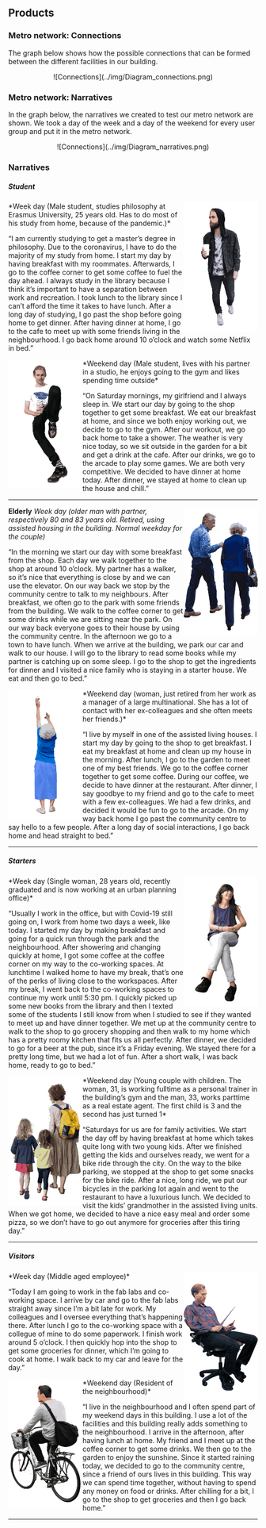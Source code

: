 ## Products
### Metro network: Connections
The graph below shows how the possible connections that can be formed between the different facilities in our building.
<center>
    ![Connections](../img/Diagram_connections.png)
</center>

### Metro network: Narratives
In the graph below, the narratives we created to test our metro network are shown. We took a day of the week and a day of the weekend for every user group and put it in the metro network.
<center>
    ![Connections](../img/Diagram_narratives.png)
</center>

### Narratives
##### Student
<img style="float: right;" width="150px" src="/img/residents-03.png">
*Week day (Male student, studies philosophy at Erasmus University, 25 years old. Has to do most of his study from home, because of the pandemic.)*

“I am currently studying to get a master’s degree in philosophy. Due to the coronavirus, I have to do the majority of my study from home. I start my day by having breakfast with my roommates. Afterwards, I go to the coffee corner to get some coffee to fuel the day ahead. I always study in the library because I think it’s important to have a separation between work and recreation. I took lunch to the library since I can’t afford the time it takes to have lunch. After a long day of studying, I go past the shop before going home to get dinner. After having dinner at home, I go to the cafe to meet up with some friends living in the neighbourhood. I go back home around 10 o’clock and watch some Netflix in bed.”

<img style="float: left;" width="150px" src="/img/residents-04.png">
*Weekend day (Male student, lives with his partner in a studio, he enjoys going to the gym and likes spending time outside*

“On Saturday mornings, my girlfriend and I always sleep in. We start our day by going to the shop together to get some breakfast. We eat our breakfast at home, and since we both enjoy working out, we decide to go to the gym. After our workout, we go back home to take a shower. The weather is very nice today, so we sit outside in the garden for a bit and get a drink at the cafe. After our drinks, we go to the arcade to play some games. We are both very competitive. We decided to have dinner at home today. After dinner, we stayed at home to clean up the house and chill.”

---

**Elderly**
<img style="float: right;" width="150px" src="/img/residents-01.png">
*Week day (older man with partner, respectively 80 and 83 years old. Retired, using assisted housing in the building. Normal weekday for the couple)*

“In the morning we start our day with some breakfast from the shop. Each day 
we walk together to the shop at around 10 o’clock. My partner has a walker, so it’s nice that everything is close by and we can use the elevator. On our way back we stop by the community centre to talk to my neighbours. After breakfast, we often go to the park with some friends from the building. We walk to the coffee corner to get some drinks while we are sitting near the park. On our way back everyone goes to their house by using the community centre. In the afternoon we go to a town to have lunch. When we arrive at the building, we park our car and walk to our house. I will go to the library to read some books while my partner is catching up on some sleep. I go to the shop to get the ingredients for dinner and I visited a nice family who is staying in a starter house. We eat and then go to bed.” 

<img style="float: left;" width="150px" src="/img/residents-02.png">
*Weekend day (woman, just retired from her work as a manager of a large multinational. She has a lot of contact with her ex-colleagues and she often meets her friends.)*

“I live by myself in one of the assisted living houses. I start my day by going to the shop to get breakfast. I eat my breakfast at home and clean up my house in the morning. After lunch, I go to the garden to meet one of my best friends. We go to the coffee corner together to get some coffee. During our coffee, we decide to have dinner at the restaurant. After dinner, I say goodbye to my friend and go to the cafe to meet with a few ex-colleagues. We had a few drinks, and decided it would be fun to go to the arcade. On my way back home I go past the community centre to say hello to a few people. After a long day of social interactions, I go back home and head straight to bed.”

---
##### Starters
<img style="float: right;" width="150px" src="/img/residents-07.png">
*Week day (Single woman, 28 years old, recently graduated and is now working at an urban planning office)*

“Usually I work in the office, but with Covid-19 still going on, I work from home two days a week, like today. I started my day by making breakfast and going for a quick run through the park and the neighbourhood. After showering and changing quickly at home, I got some coffee at the coffee corner on my way to the co-working spaces. At lunchtime I walked home to have my break, that’s one of the perks of living close to the workspaces. After my break, I went back to the co-working spaces to continue my work until 5:30 pm. I quickly picked up some new books from the library and then I texted some of the students I still know from when I studied to see if they wanted to meet up and have dinner together. We met up at the community centre to walk to the shop to go grocery shopping and then walk to my home which has a pretty roomy kitchen that fits us all perfectly. After dinner, we decided to go for a beer at the pub, since it’s a Friday evening. We stayed there for a pretty long time, but we had a lot of fun. After a short walk, I was back home, ready to go to bed.”

<img style="float: left;" width="150px" src="/img/residents-08.png">
*Weekend day (Young couple with children. The woman, 31, is working fulltime as a personal trainer in the building’s gym and the man, 33, works parttime as a real estate agent. The first child is 3 and the second has just turned 1*

“Saturdays for us are for family activities. We start the day off by having breakfast at home which takes quite long with two young kids. After we finished getting the kids and ourselves ready, we went for a bike ride through the city. On the way to the bike parking, we stopped at the shop to get some snacks for the bike ride. After a nice, long ride, we put our bicycles in the parking lot again and went to the restaurant to have a luxurious lunch. We decided to visit the kids’ grandmother in the assisted living units. When we got home, we decided to have a nice easy meal and order some pizza, so we don’t have to go out anymore for groceries after this tiring day.”

---
##### Visitors
<img style="float: right;" width="150px" src="/img/residents-06.png">
*Week day (Middle aged employee)*

“Today I am going to work in the fab labs and co-working space. I arrive by car and go to the fab labs straight away since I’m a bit late for work. My colleagues and I oversee everything that’s happening there. After lunch I go to the co-working space with a collegue of mine to do some paperwork. I finish work around 5 o’clock. I then quickly hop into the shop to get some groceries for dinner, which I’m going to cook at home. I walk back to my car and leave for the day.”

<img style="float: left;" width="150px" src="/img/residents-05.png">
*Weekend day (Resident of the neighbourhood)*

“I live in the neighbourhood and I often spend part of my weekend days in this building. I use a lot of the facilities and this building really adds something to the neighbourhood. I arrive in the afternoon, after having lunch at home. My friend and I meet up at the coffee corner to get some drinks. We then go to the garden to enjoy the sunshine. Since it started raining today, we decided to go to the community centre, since a friend of ours lives in this building. This way we can spend time together, without having to spend any money on food or drinks. After chilling for a bit, I go to the shop to get groceries and then I go back home.”

---